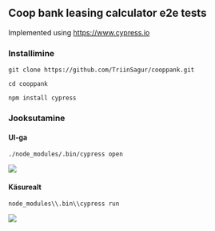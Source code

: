 ## Coop bank leasing calculator e2e tests

Implemented using https://www.cypress.io

### Installimine

```git clone https://github.com/TriinSagur/cooppank.git```

```cd cooppank```

```npm install cypress```


### Jooksutamine

#### UI-ga

```./node_modules/.bin/cypress open```

![](img/Screenshot_2022-10-05%20000806.png)

#### Käsurealt

```node_modules\\.bin\\cypress run```

![](img/Screenshot_2022-10-05%20000807.png)